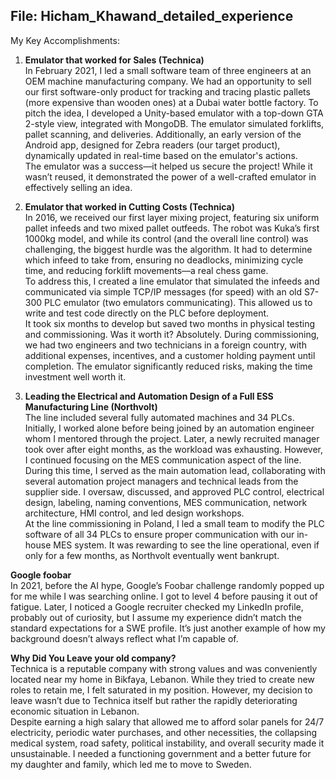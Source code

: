## File: Hicham_Khawand_detailed_experience

My Key Accomplishments:
1. **Emulator that worked for Sales (Technica)**  
In February 2021, I led a small software team of three engineers at an OEM machine manufacturing company. We had an opportunity to sell our first software-only product for tracking and tracing plastic pallets (more expensive than wooden ones) at a Dubai water bottle factory.
To pitch the idea, I developed a Unity-based emulator with a top-down GTA 2-style view, integrated with MongoDB. The emulator simulated forklifts, pallet scanning, and deliveries. Additionally, an early version of the Android app, designed for Zebra readers (our target product), dynamically updated in real-time based on the emulator's actions.  
The emulator was a success—it helped us secure the project! While it wasn’t reused, it demonstrated the power of a well-crafted emulator in effectively selling an idea.  

2. **Emulator that worked in Cutting Costs (Technica)**  
In 2016, we received our first layer mixing project, featuring six uniform pallet infeeds and two mixed pallet outfeeds. The robot was Kuka’s first 1000kg model, and while its control (and the overall line control) was challenging, the biggest hurdle was the algorithm. It had to determine which infeed to take from, ensuring no deadlocks, minimizing cycle time, and reducing forklift movements—a real chess game.  
To address this, I created a line emulator that simulated the infeeds and communicated via simple TCP/IP messages (for speed) with an old S7-300 PLC emulator (two emulators communicating). This allowed us to write and test code directly on the PLC before deployment.  
It took six months to develop but saved two months in physical testing and commissioning. Was it worth it? Absolutely. During commissioning, we had two engineers and two technicians in a foreign country, with additional expenses, incentives, and a customer holding payment until completion. The emulator significantly reduced risks, making the time investment well worth it.  

3. **Leading the Electrical and Automation Design of a Full ESS Manufacturing Line (Northvolt)**  
The line included several fully automated machines and 34 PLCs. Initially, I worked alone before being joined by an automation engineer whom I mentored through the project. Later, a newly recruited manager took over after eight months, as the workload was exhausting. However, I continued focusing on the MES communication aspect of the line.  
During this time, I served as the main automation lead, collaborating with several automation project managers and technical leads from the supplier side. I oversaw, discussed, and approved PLC control, electrical design, labeling, naming conventions, MES communication, network architecture, HMI control, and led design workshops.  
At the line commissioning in Poland, I led a small team to modify the PLC software of all 34 PLCs to ensure proper communication with our in-house MES system. It was rewarding to see the line operational, even if only for a few months, as Northvolt eventually went bankrupt. 

**Google foobar**  
In 2021, before the AI hype, Google’s Foobar challenge randomly popped up for me while I was searching online. I got to level 4 before pausing it out of fatigue. Later, I noticed a Google recruiter checked my LinkedIn profile, probably out of curiosity, but I assume my experience didn’t match the standard expectations for a SWE profile. It’s just another example of how my background doesn’t always reflect what I’m capable of.

**Why Did You Leave your old company?**  
Technica is a reputable company with strong values and was conveniently located near my home in Bikfaya, Lebanon. While they tried to create new roles to retain me, I felt saturated in my position. However, my decision to leave wasn’t due to Technica itself but rather the rapidly deteriorating economic situation in Lebanon.  
Despite earning a high salary that allowed me to afford solar panels for 24/7 electricity, periodic water purchases, and other necessities, the collapsing medical system, road safety, political instability, and overall security made it unsustainable. I needed a functioning government and a better future for my daughter and family, which led me to move to Sweden.